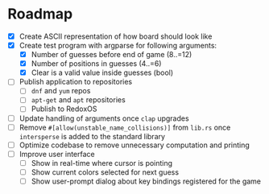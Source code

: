 # Roadmap

- [x] Create ASCII representation of how board should look like
- [x] Create test program with argparse for following arguments:
  - [x] Number of guesses before end of game (8..=12)
  - [x] Number of positions in guesses (4..=6)
  - [x] Clear is a valid value inside guesses (bool)
- [ ] Publish application to repositories
  - [ ] `dnf` and `yum` repos
  - [ ] `apt-get` and `apt` repositories
  - [ ] Publish to RedoxOS
- [ ] Update handling of arguments once `clap` upgrades
- [ ] Remove `#[allow(unstable_name_collisions)]` from `lib.rs` once `intersperse` is added to the standard library
- [ ] Optimize codebase to remove unnecessary computation and printing
- [ ] Improve user interface
  - [ ] Show in real-time where cursor is pointing
  - [ ] Show current colors selected for next guess
  - [ ] Show user-prompt dialog about key bindings registered for the game
